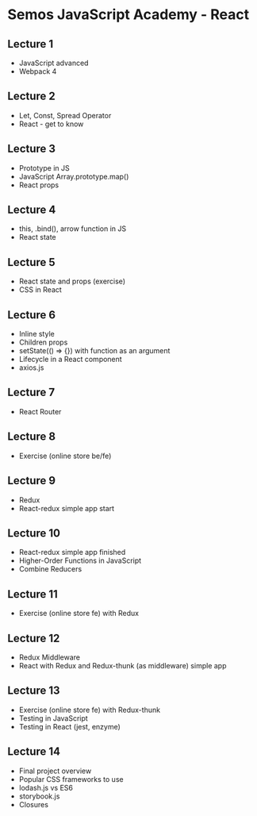# Semos JavaScript Academy - React

## Lecture 1

- JavaScript advanced
- Webpack 4

## Lecture 2

- Let, Const, Spread Operator
- React - get to know

## Lecture 3

- Prototype in JS
- JavaScript Array.prototype.map()
- React props

## Lecture 4

- this, .bind(), arrow function in JS
- React state

## Lecture 5

- React state and props (exercise)
- CSS in React

## Lecture 6
- Inline style
- Children props
- setState(() => {}) with function as an argument
- Lifecycle in a React component
- axios.js

## Lecture 7
- React Router

## Lecture 8
- Exercise (online store be/fe)

## Lecture 9
- Redux
- React-redux simple app start

## Lecture 10
- React-redux simple app finished
- Higher-Order Functions in JavaScript 
- Combine Reducers

## Lecture 11
- Exercise (online store fe) with Redux

## Lecture 12
- Redux Middleware
- React with Redux and Redux-thunk (as middleware) simple app

## Lecture 13
- Exercise (online store fe) with Redux-thunk
- Testing in JavaScript
- Testing in React (jest, enzyme)

## Lecture 14
- Final project overview
- Popular CSS frameworks to use
- lodash.js vs ES6
- storybook.js
- Closures